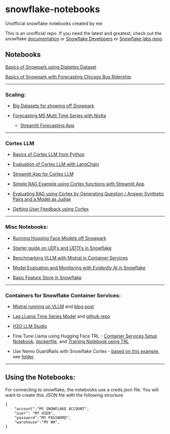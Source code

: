 # snowflake-notebooks
Unofficial snowflake notebooks created by me

This is an unofficial repo. If you need the latest and greatest, check out the snowflake [documentation](https://docs.snowflake.com/) or [Snowflake Developers](https://developers.snowflake.com/) or [Snowflake labs repo](https://github.com/Snowflake-Labs/).

## Notebooks

[Basics of Snowpark using Diabetes Dataset](SnowPark_Basics_Diabetes/Snowpark_For_Python_ML_Diabetes.ipynb)

[Basics of Snowpark with Forecasting Chicago Bus Ridership](Forecasting_ChicagoBus/Snowpark_Forecasting_Bus.ipynb)
  
---
### Scaling:

- [Big Datasets for showing off Snowpark](BigData_Demo/xgboost_tpcds.ipynb) 

- [Forecasting M5 Multi Time Series with Nixlta](TimeSeries_M5/Forecasting_M5.ipynb)

  - [Streamlit Forecasting App](TimeSeries_M5/TS_byseries_streamlit.ipynb)

--- 
### Cortex LLM  
- [Basics of Cortex LLM from Python](Cortex_LLM/Cortex_LLM_Python.ipynb)  

- [Evaluation of Cortex LLM with LangChain](Cortex_LLM/Cortex_LangChain.ipynb)

- [Streamlit App for Cortex LLM](Cortex_LLM/Streamlit_Cortex_LLM.ipynb)  

- [Simple RAG Example using Cortex functions with Streamlit App](RAG_Example/End-to-end_RAG_Snowflake.ipynb)

- [Evaluating RAG using Cortex by Generating Question / Answer Synthetic Pairs and a Model as Judge](Cortex_LLM/Cortex_RAG_Eval.ipynb)

- [Getting User Feedback using Cortex](Cortex_LLM/Streamlit_Cortex_Evaluation_LLM.ipynb)


---
### Misc Notebooks:

- [Running Hugging Face Models off Snowpark](Snowpark_HuggingFace.ipynb)

- [Starter guide on UDFs and UDTFs in Snowflake](UDF_UDTF_Examples.ipynb)

- [Benchmarking VLLM with Mistral in Container Services](VLLM_benchmark_Mistral.ipynb)

- [Model Evaluation and Monitoring with Evidently AI in Snowflake](SnowPark_Basics_Diabetes/Diabetes_Evidently.ipynb)

- [Basic Feature Store in Snowflake](FeatureStore/Basic_Feature_Demo.ipynb)

---
### Containers for Snowflake Container Services:

- [Mistral running on VLLM](Containers/Mistral_VLLM) and [blog post](https://medium.com/snowflake/generating-product-descriptions-with-mistral-7b-instruct-v0-2-with-vllm-serving-3fe7110b048b)

- [Lag LLama Time Series Model](Containers/LagLlama) and [github repo](https://github.com/rajshah4/Lagllama_demo)

- [H2O LLM Studio](Containers/H2O_LLM_Studio)

- Fine Tune Llama using Hugging Face TRL - [Container Services Setup Notebook](Containers/Container_setup_finetuneTRL.ipynb), [dockerfile](Containers/FineTuneTRL), and [Training Notebook using TRL](Containers/FineTuneTRL/LLamaTrain.ipynb)

- Use Nemo GuardRails with Snowflake Cortex - [based on this example](https://github.com/Snowflake-Labs/sf-samples/tree/cortex-nemoguardrails/samples/cortex-nemoguardrails), see [folder](Containers/NemoGuard)

---

## Using the Notebooks:  

For connecting to snowflake, the notebooks use a creds.json file.  You will want to create this JSON file with the following structure
```
{
    "account":"MY SNOWFLAKE ACCOUNT",
    "user": "MY USER",
    "password":"MY PASSWORD",
    "warehouse":"MY WH",
}
```